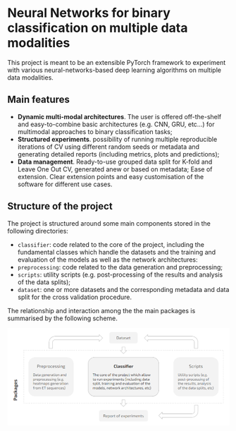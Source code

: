 # Neural Networks for binary classification on multiple data modalities

 This project is meant to be an extensible PyTorch framework to experiment with various neural-networks-based deep learning algorithms on multiple data modalities.

## Main features

* **Dynamic multi-modal architectures**. The user is offered off-the-shelf and easy-to-combine basic architectures (e.g. CNN, GRU, etc…) for multimodal approaches to binary classification tasks;
* **Structured experiments**. possibility of running multiple reproducible iterations of CV using different random seeds or metadata and generating detailed reports (including metrics, plots and predictions);
* **Data management**. Ready-to-use grouped data split for K-fold and Leave One Out CV, generated anew or based on metadata;
Ease of extension. Clear extension points and easy customisation of the software for different use cases.

## Structure of the project

The project is structured around some main components stored in the following directories:

* `classifier`: code related to the core of the project, including the fundamental classes which handle the datasets and the training and evaluation of the models as well as the network architectures:
* `preprocessing`: code related to the data generation and preprocessing;
* `scripts`: utility scripts (e.g. post-processing of the results and analysis of the data splits);
* `dataset`: one or more datasets and the corresponding metadata and data split for the cross validation procedure.

The relationship and interaction among the the main packages is summarised by the following scheme.

<img src="docs/gallery/image-20200715121331470.png" alt="image-20200715121331470" style="zoom:80%;" />
